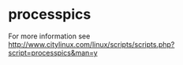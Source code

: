 # processpics
For more information see http://www.citylinux.com/linux/scripts/scripts.php?script=processpics&man=y
